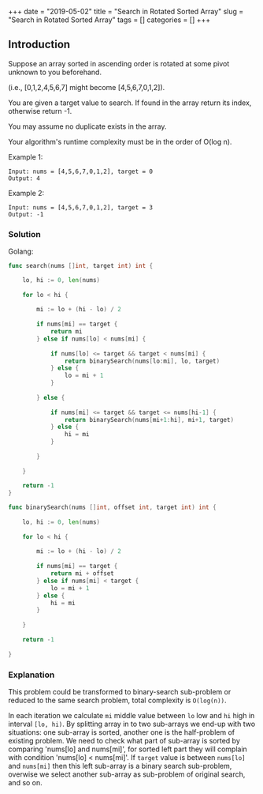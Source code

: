 +++
date = "2019-05-02"
title = "Search in Rotated Sorted Array"
slug = "Search in Rotated Sorted Array"
tags = []
categories = []
+++

## Introduction

Suppose an array sorted in ascending order is rotated at some pivot unknown to you beforehand.

(i.e., [0,1,2,4,5,6,7] might become [4,5,6,7,0,1,2]).

You are given a target value to search. If found in the array return its index, otherwise return -1.

You may assume no duplicate exists in the array.

Your algorithm's runtime complexity must be in the order of O(log n).

Example 1:
```
Input: nums = [4,5,6,7,0,1,2], target = 0
Output: 4
```

Example 2:
```
Input: nums = [4,5,6,7,0,1,2], target = 3
Output: -1
```

### Solution

Golang:
``` go
func search(nums []int, target int) int {

    lo, hi := 0, len(nums)
    
    for lo < hi {
        
        mi := lo + (hi - lo) / 2
        
        if nums[mi] == target {
            return mi
        } else if nums[lo] < nums[mi] {
            
            if nums[lo] <= target && target < nums[mi] {
                return binarySearch(nums[lo:mi], lo, target)
            } else {
                lo = mi + 1
            }
            
        } else {
            
            if nums[mi] <= target && target <= nums[hi-1] {
                return binarySearch(nums[mi+1:hi], mi+1, target)
            } else {
                hi = mi
            }
            
        }
        
    }
    
    return -1
}

func binarySearch(nums []int, offset int, target int) int {
        
    lo, hi := 0, len(nums)
    
    for lo < hi {
        
        mi := lo + (hi - lo) / 2
        
        if nums[mi] == target {
            return mi + offset
        } else if nums[mi] < target {
            lo = mi + 1
        } else {
            hi = mi
        }
        
    }
    
    return -1
    
}
```

### Explanation

This problem could be transformed to binary-search sub-problem or reduced to the same search problem, total complexity is `O(log(n))`.

In each iteration we calculate `mi` middle value between `lo` low and `hi` high in interval `[lo, hi)`. By splitting array in to two sub-arrays we end-up with two situations: one sub-array is sorted, another one is the half-problem of existing problem. We need to check what part of sub-array is sorted by comparing 'nums[lo] and nums[mi]', for sorted left part they will complain with condition 'nums[lo] < nums[mi]'. If `target` value is between `nums[lo]` and `nums[mi]` then this left sub-array is a binary search sub-problem, overwise we select another sub-array as sub-problem of original search, and so on.

